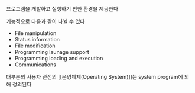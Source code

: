 
프로그램을 개발하고 실행하기 편한 환경을 제공한다

기능적으로 다음과 같이 나뉠 수 있다
+ File manipulation
+ Status information
+ File modification
+ Programming launage support
+ Programming loading and execution
+ Communications

대부분의 사용자 관점의 [[운영체제(Operating System)]]는 system program에 의해 정의된다

